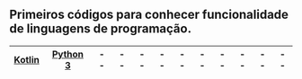 ## Primeiros códigos para conhecer funcionalidade de linguagens de programação.

[Kotlin](https://github.com/vvieira22/primeiro-codigo/tree/kotlin) | [Python 3](https://github.com/vvieira22/primeiro-codigo/tree/python3) | -- | -- | -- | -- | -- | -- | -- | -- | -- | --
--- | --- | --- | --- |--- |--- |--- |--- |--- |--- |--- |---
